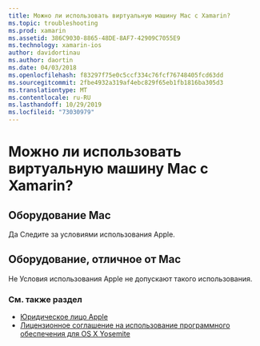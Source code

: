 ```yaml
---
title: Можно ли использовать виртуальную машину Mac с Xamarin?
ms.topic: troubleshooting
ms.prod: xamarin
ms.assetid: 386C9030-8865-48DE-8AF7-42909C7055E9
ms.technology: xamarin-ios
author: davidortinau
ms.author: daortin
ms.date: 04/03/2018
ms.openlocfilehash: f83297f75e0c5ccf334c76fcf76748405fcd63dd
ms.sourcegitcommit: 2fbe4932a319af4ebc829f65eb1fb1816ba305d3
ms.translationtype: MT
ms.contentlocale: ru-RU
ms.lasthandoff: 10/29/2019
ms.locfileid: "73030979"
---
```

# <a name="can-i-use-a-mac-vm-with-xamarin"></a>Можно ли использовать виртуальную машину Mac с Xamarin? 

## <a name="mac-hardware"></a>Оборудование Mac
Да Следите за условиями использования Apple.

## <a name="non-mac-hardware"></a>Оборудование, отличное от Mac
Не Условия использования Apple не допускают такого использования.

### <a name="see-also"></a>См. также раздел

- [Юридическое лицо Apple](https://www.apple.com/legal/)
- [Лицензионное соглашение на использование программного обеспечения для OS X Yosemite](https://images.apple.com/legal/sla/docs/OSX10103.pdf)
